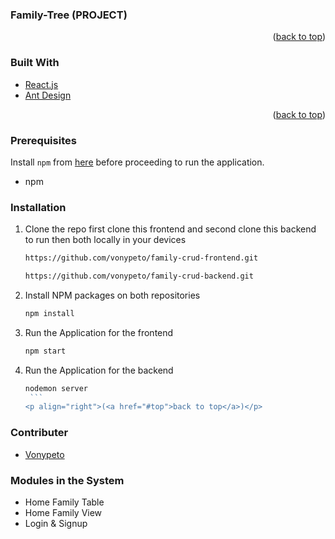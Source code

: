 <!-- ABOUT THE PROJECT -->

### Family-Tree (PROJECT)

<p align="right">(<a href="#top">back to top</a>)</p>

### Built With

- [React.js](https://reactjs.org/)
- [Ant Design](https://ant.design/)

<p align="right">(<a href="#top">back to top</a>)</p>

### Prerequisites

Install `npm` from [here](https://nodejs.org/en/download/) before proceeding to run the application.

- npm

### Installation

1. Clone the repo first clone this frontend and second clone this backend to run then both locally in your devices
   ```sh
   https://github.com/vonypeto/family-crud-frontend.git
   ```
   ```sh
   https://github.com/vonypeto/family-crud-backend.git
   ```
2. Install NPM packages on both repositories
   ```sh
   npm install
   ```
3. Run the Application for the frontend
   ```js
   npm start
   ```
4. Run the Application for the backend
   ````js
   nodemon server
    ```
   <p align="right">(<a href="#top">back to top</a>)</p>
   ````

<!-- CONTRIBUTING -->

### Contributer

- [ Vonypeto](https://github.com/vonypeto)

### Modules in the System

- Home Family Table
- Home Family View
- Login & Signup
